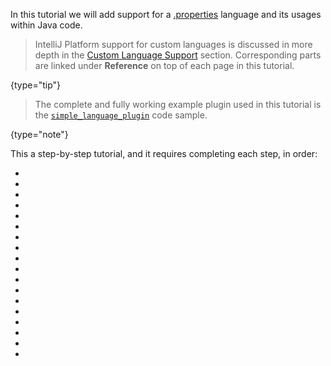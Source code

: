 [//]: # (title: Custom Language Support Tutorial)

<!-- Copyright 2000-2021 JetBrains s.r.o. and other contributors. Use of this source code is governed by the Apache 2.0 license that can be found in the LICENSE file. -->

In this tutorial we will add support for a [.properties](https://en.wikipedia.org/wiki/.properties) language and its usages within Java code.

 >  IntelliJ Platform support for custom languages is discussed in more depth in the [Custom Language Support](custom_language_support.md) section.
> Corresponding parts are linked under **Reference** on top of each page in this tutorial.
 >
 {type="tip"}


 > The complete and fully working example plugin used in this tutorial is the [`simple_language_plugin`](https://github.com/JetBrains/intellij-sdk-code-samples/tree/main/simple_language_plugin) code sample.
 >
 {type="note"}

This a step-by-step tutorial, and it requires completing each step, in order:

*  [](prerequisites.md)
*  [](language_and_filetype.md)
*  [](grammar_and_parser.md)
*  [](lexer_and_parser_definition.md)
*  [](syntax_highlighter_and_color_settings_page.md)
*  [](psi_helper_and_utilities.md)
*  [](annotator.md)
*  [](line_marker_provider.md)
*  [](completion_contributor.md)
*  [](reference_contributor.md)
*  [](find_usages_provider.md)
*  [](folding_builder.md)
*  [](go_to_symbol_contributor.md)
*  [](structure_view_factory.md)
*  [](formatter.md)
*  [](code_style_settings.md)
*  [](commenter.md)
*  [](quick_fix.md)
